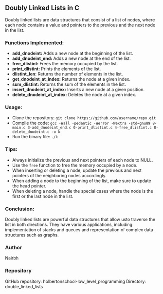 <h2>Doubly Linked Lists in C</h2>
<p>Doubly linked lists are data structures that consist of a list of nodes, where each node contains a value and pointers to the previous and the next node in the list.</p>
<h3>Functions Implemented:</h3>
<ul>
  <li><b>add_dnodeint:</b> Adds a new node at the beginning of the list.</li>
  <li><b>add_dnodeint_end:</b> Adds a new node at the end of the list.</li>
  <li><b>free_dlistint:</b> Frees the memory occupied by the list.</li>
  <li><b>print_dlistint:</b> Prints the elements of the list.</li>
  <li><b>dlistint_len:</b> Returns the number of elements in the list.</li>
  <li><b>get_dnodeint_at_index:</b> Returns the node at a given index.</li>
  <li><b>sum_dlistint:</b> Returns the sum of the elements in the list.</li>
  <li><b>insert_dnodeint_at_index:</b> Inserts a new node at a given position.</li>
  <li><b>delete_dnodeint_at_index:</b> Deletes the node at a given index.</li>
</ul>
<h3>Usage:</h3>
<ul>
  <li>Clone the repository: <code>git clone https://github.com/username/repo.git</code></li>
  <li>Compile the code: <code>gcc -Wall -pedantic -Werror -Wextra -std=gnu89 8-main.c 3-add_dnodeint_end.c 0-print_dlistint.c 4-free_dlistint.c 8-delete_dnodeint.c -o k</code></li>
  <li>Run the binary file: <code>./k</code></li>
</ul>
<h3>Tips:</h3>
<ul>
  <li>Always initialize the previous and next pointers of each node to NULL.</li>
  <li>Use the <code>free</code> function to free the memory occupied by a node.</li>
  <li>When inserting or deleting a node, update the previous and next pointers of the neighboring nodes accordingly.</li>
  <li>When adding a node to the beginning of the list, make sure to update the head pointer.</li>
  <li>When deleting a node, handle the special cases where the node is the first or the last node in the list.</li>
</ul>
<h3>Conclusion:</h3>

<p>Doubly linked lists are powerful data structures that allow usto traverse the list in both directions. They have various applications, including implementation of stacks and queues and representation of complex data structures such as graphs.</p> 
<h3> Author </h3>
<p>
Nairbh
</p>
<h3> Repository </h3>
<p>
GitHub repository: holbertonschool-low_level_programming
Directory: double_linked_lists
</p>
